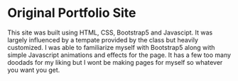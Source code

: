# Original Portfolio Site

This site was built using HTML, CSS, Bootstrap5 and Javascipt. It was largely influenced by a tempate provided by the class but heavily customized. I was able to familiarize myself with Bootstrap5 along with simple Javascript animations and effects for the page. It has a few too many doodads for my liking but I wont be making pages for myself so whatever you want you get.
